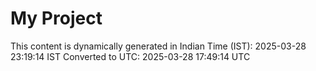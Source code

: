 # My Project

This content is dynamically generated in Indian Time (IST): 2025-03-28 23:19:14 IST
Converted to UTC: 2025-03-28 17:49:14 UTC
